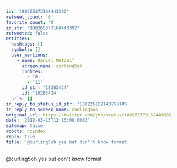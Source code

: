 ```yaml
---
id: '180265373168443392'
retweet_count: '0'
favorite_count: '0'
id_str: '180265373168443392'
retweeted: false
entities:
  hashtags: []
  symbols: []
  user_mentions:
    - name: Daniel Metcalf
      screen_name: curling5oh
      indices:
        - '0'
        - '11'
      id_str: '18283424'
      id: '18283424'
  urls: []
in_reply_to_status_id_str: '180225182143750145'
in_reply_to_screen_name: curling5oh
original_url: https://twitter.com/jth/status/180265373168443392
date: '2012-03-15T12:13:08.000Z'
sitemap: false
robots: noindex
reply: true
title: '@curling5oh yes but don''t know format'
---
```


@curling5oh yes but don't know format